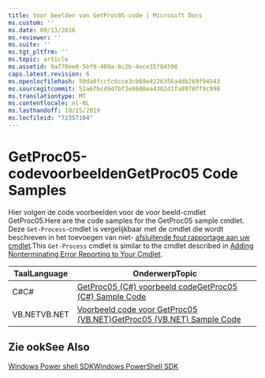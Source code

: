 ```yaml
---
title: Voor beelden van GetProc05-code | Microsoft Docs
ms.custom: ''
ms.date: 09/13/2016
ms.reviewer: ''
ms.suite: ''
ms.tgt_pltfrm: ''
ms.topic: article
ms.assetid: 9a770ee0-5bf8-409a-8c2b-4ece35f84596
caps.latest.revision: 6
ms.openlocfilehash: 50da0fccfc6cce3cb69e4226356a4db269f94543
ms.sourcegitcommit: 52a67bcd9d7bf3e8600ea4302d1fa8970ff9c998
ms.translationtype: MT
ms.contentlocale: nl-NL
ms.lasthandoff: 10/15/2019
ms.locfileid: "72357104"
---
```

# <a name="getproc05-code-samples"></a><span data-ttu-id="c7985-102">GetProc05-codevoorbeelden</span><span class="sxs-lookup"><span data-stu-id="c7985-102">GetProc05 Code Samples</span></span>

<span data-ttu-id="c7985-103">Hier volgen de code voorbeelden voor de voor beeld-cmdlet GetProc05.</span><span class="sxs-lookup"><span data-stu-id="c7985-103">Here are the code samples for the GetProc05 sample cmdlet.</span></span> <span data-ttu-id="c7985-104">Deze `Get-Process`-cmdlet is vergelijkbaar met de cmdlet die wordt beschreven in het toevoegen van niet- [afsluitende fout rapportage aan uw cmdlet](../cmdlet/adding-non-terminating-error-reporting-to-your-cmdlet.md).</span><span class="sxs-lookup"><span data-stu-id="c7985-104">This `Get-Process` cmdlet is similar to the cmdlet described in [Adding Nonterminating Error Reporting to Your Cmdlet](../cmdlet/adding-non-terminating-error-reporting-to-your-cmdlet.md).</span></span>

|<span data-ttu-id="c7985-105">Taal</span><span class="sxs-lookup"><span data-stu-id="c7985-105">Language</span></span>|<span data-ttu-id="c7985-106">Onderwerp</span><span class="sxs-lookup"><span data-stu-id="c7985-106">Topic</span></span>|
|--------------|-----------|
|<span data-ttu-id="c7985-107">C#</span><span class="sxs-lookup"><span data-stu-id="c7985-107">C#</span></span>|[<span data-ttu-id="c7985-108">GetProc05 (C#) voorbeeld code</span><span class="sxs-lookup"><span data-stu-id="c7985-108">GetProc05 (C#) Sample Code</span></span>](./getproc05-csharp-sample-code.md)|
|<span data-ttu-id="c7985-109">VB.NET</span><span class="sxs-lookup"><span data-stu-id="c7985-109">VB.NET</span></span>|[<span data-ttu-id="c7985-110">Voorbeeld code voor GetProc05 (VB.NET)</span><span class="sxs-lookup"><span data-stu-id="c7985-110">GetProc05 (VB.NET) Sample Code</span></span>](./getproc05-vb-net-sample-code.md)|

## <a name="see-also"></a><span data-ttu-id="c7985-111">Zie ook</span><span class="sxs-lookup"><span data-stu-id="c7985-111">See Also</span></span>

[<span data-ttu-id="c7985-112">Windows Power shell SDK</span><span class="sxs-lookup"><span data-stu-id="c7985-112">Windows PowerShell SDK</span></span>](../windows-powershell-reference.md)